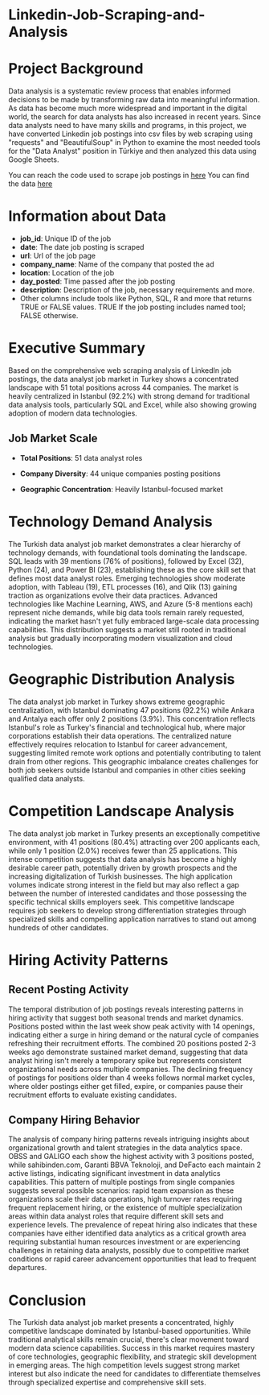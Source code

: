 # Linkedin-Job-Scraping-and-Analysis

# Project Background

Data analysis is a systematic review process that enables informed decisions to be made by transforming raw data into meaningful information. As data has become much more widespread and important in the digital world, the search for data analysts has also increased in recent years. Since data analysts need to have many skills and programs, in this project, we have converted Linkedin job postings into csv files by web scraping using "requests" and "BeautifulSoup" in Python to examine the most needed tools for the "Data Analyst" position in Türkiye and then analyzed this data using Google Sheets.

You can reach the code used to scrape job postings in [here](linkedin_job_scraping.ipynb)
You can find the data [here](filtered_linkedin_jobs.csv)


# Information about Data

* **job_id**: Unique ID of the job
* **date**: The date job posting is scraped
* **url**: Url of the job page
* **company_name**: Name of the company that posted the ad
* **location**: Location of the job
* **day_posted**: Time passed after the job posting
* **description**: Description of the job, necessary requirements and more.
* Other columns include tools like Python, SQL, R and more that returns TRUE or FALSE values. TRUE If the job posting includes named tool; FALSE otherwise.


# Executive Summary

Based on the comprehensive web scraping analysis of LinkedIn job postings, the data analyst job market in Turkey shows a concentrated landscape with 51 total positions across 44 companies. The market is heavily centralized in Istanbul (92.2%) with strong demand for traditional data analysis tools, particularly SQL and Excel, while also showing growing adoption of modern data technologies.


## Job Market Scale

* **Total Positions**: 51 data analyst roles

* **Company Diversity**: 44 unique companies posting positions

* **Geographic Concentration**: Heavily Istanbul-focused market


# Technology Demand Analysis

The Turkish data analyst job market demonstrates a clear hierarchy of technology demands, with foundational tools dominating the landscape. SQL leads with 39 mentions (76% of positions), followed by Excel (32), Python (24), and Power BI (23), establishing these as the core skill set that defines most data analyst roles. Emerging technologies show moderate adoption, with Tableau (19), ETL processes (16), and Qlik (13) gaining traction as organizations evolve their data practices. Advanced technologies like Machine Learning, AWS, and Azure (5-8 mentions each) represent niche demands, while big data tools remain rarely requested, indicating the market hasn't yet fully embraced large-scale data processing capabilities. This distribution suggests a market still rooted in traditional analysis but gradually incorporating modern visualization and cloud technologies.


# Geographic Distribution Analysis

The data analyst job market in Turkey shows extreme geographic centralization, with Istanbul dominating 47 positions (92.2%) while Ankara and Antalya each offer only 2 positions (3.9%). This concentration reflects Istanbul's role as Turkey's financial and technological hub, where major corporations establish their data operations. The centralized nature effectively requires relocation to Istanbul for career advancement, suggesting limited remote work options and potentially contributing to talent drain from other regions. This geographic imbalance creates challenges for both job seekers outside Istanbul and companies in other cities seeking qualified data analysts.


# Competition Landscape Analysis

The data analyst job market in Turkey presents an exceptionally competitive environment, with 41 positions (80.4%) attracting over 200 applicants each, while only 1 position (2.0%) receives fewer than 25 applications. This intense competition suggests that data analysis has become a highly desirable career path, potentially driven by growth prospects and the increasing digitalization of Turkish businesses. The high application volumes indicate strong interest in the field but may also reflect a gap between the number of interested candidates and those possessing the specific technical skills employers seek. This competitive landscape requires job seekers to develop strong differentiation strategies through specialized skills and compelling application narratives to stand out among hundreds of other candidates.


# Hiring Activity Patterns

## Recent Posting Activity

The temporal distribution of job postings reveals interesting patterns in hiring activity that suggest both seasonal trends and market dynamics. Positions posted within the last week show peak activity with 14 openings, indicating either a surge in hiring demand or the natural cycle of companies refreshing their recruitment efforts. The combined 20 positions posted 2-3 weeks ago demonstrate sustained market demand, suggesting that data analyst hiring isn't merely a temporary spike but represents consistent organizational needs across multiple companies. The declining frequency of postings for positions older than 4 weeks follows normal market cycles, where older postings either get filled, expire, or companies pause their recruitment efforts to evaluate existing candidates.

## Company Hiring Behavior

The analysis of company hiring patterns reveals intriguing insights about organizational growth and talent strategies in the data analytics space. OBSS and GALIGO each show the highest activity with 3 positions posted, while sahibinden.com, Garanti BBVA Teknoloji, and DeFacto each maintain 2 active listings, indicating significant investment in data analytics capabilities. This pattern of multiple postings from single companies suggests several possible scenarios: rapid team expansion as these organizations scale their data operations, high turnover rates requiring frequent replacement hiring, or the existence of multiple specialization areas within data analyst roles that require different skill sets and experience levels. The prevalence of repeat hiring also indicates that these companies have either identified data analytics as a critical growth area requiring substantial human resources investment or are experiencing challenges in retaining data analysts, possibly due to competitive market conditions or rapid career advancement opportunities that lead to frequent departures.


# Conclusion

The Turkish data analyst job market presents a concentrated, highly competitive landscape dominated by Istanbul-based opportunities. While traditional analytical skills remain crucial, there's clear movement toward modern data science capabilities. Success in this market requires mastery of core technologies, geographic flexibility, and strategic skill development in emerging areas. The high competition levels suggest strong market interest but also indicate the need for candidates to differentiate themselves through specialized expertise and comprehensive skill sets.
